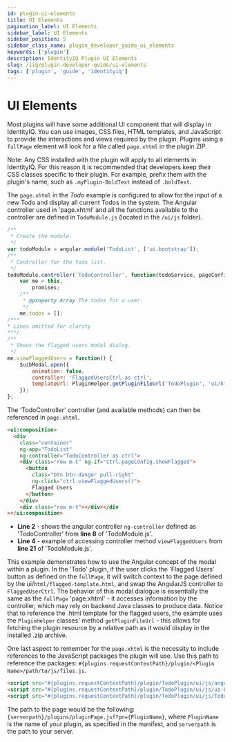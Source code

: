 ```yaml
---
id: plugin-ui-elements
title: UI Elements
pagination_label: UI Elements
sidebar_label: UI Elements
sidebar_position: 5
sidebar_class_name: plugin_developer_guide_ui_elements
keywords: ['plugin']
description: IdentityIQ Plugin UI Elements
slug: /iiq/plugin-developer-guide/ui-elements
tags: ['plugin', 'guide', 'identityiq']
---
```


# UI Elements

Most plugins will have some additional UI component that will display in IdentityIQ. You can use images, CSS files, HTML templates, and JavaScript to provide the interactions and views required by the plugin. Plugins using a `fullPage` element will look for a file called `page.xhtml` in the plugin ZIP.

Note: Any CSS installed with the plugin will apply to all elements in IdentityIQ. For this reason it is recommended that developers keep their CSS classes specific to their plugin. For example, prefix them with the plugin's name, such as `.myPlugin-BoldText` instead of `.boldText`.

The `page.xhtml` in the _Todo_ example is configured to allow for the input of a new Todo and display all current Todos in the system. The Angular controller used in 'page.xhtml' and all the functions available to the controller are defined in `TodoModule.js` (located in the `/ui/js` folder).

```javascript
/**
 * Create the module.
 */
var todoModule = angular.module('TodoList', ['ui.bootstrap']);
/**
 * Controller for the todo list.
 */
todoModule.controller('TodoController', function(todoService, pageConfigService, $q, $uibModal) {
    var me = this,
        promises;
    /**
     * @property Array The todos for a user.
     */
    me.todos = [];
/***
* Lines omitted for clarity
***/
/**
 * Shows the flagged users modal dialog.
 */
me.viewFlaggedUsers = function() {
    $uibModal.open({
        animation: false,
        controller: 'FlaggedUsersCtrl as ctrl',
        templateUrl: PluginHelper.getPluginFileUrl('TodoPlugin', 'ui/html/flagged-template.html')
    });
};
```

The 'TodoController' controller (and available methods) can then be referenced in `page.xhtml`.

```html
<ui:composition>
  <div
    class="container"
    ng-app="TodoList"
    ng-controller="TodoController as ctrl">
    <div class="row m-t" ng-if="ctrl.pageConfig.showFlagged">
      <button
        class="btn btn-danger pull-right"
        ng-click="ctrl.viewFlaggedUsers()">
        Flagged Users
      </button>
    </div>
    <div class="row m-t"></div></div
></ui:composition>
```

- **Line 2** - shows the angular controller `ng-controller` defined as 'TodoController' from **line 8** of 'TodoModule.js'.
- **Line 4** - example of accessing controller method `viewFlaggedUsers` from **line 21** of 'TodoModule.js'.

This example demonstrates how to use the Angular concept of the modal within a plugin. In the 'Todo' plugin, if the user clicks the 'Flagged Users' button as defined on the `fullPage`, it will switch context to the page defined by the ui/`html/flagged-template.html`, and swap the AngularJS controller to `FlaggedUserCtrl`. The behavior of this modal dialogue is essentially the same as the `fullPage` 'page.xhtml' - it accesses information by the controller, which may rely on backend Java classes to produce data. Notice that to reference the .html template for the flagged users, the example uses the `PluginHelper` classes' method `getPluginFileUrl` - this allows for fetching the plugin resource by a relative path as it would display in the installed .zip archive.

One last aspect to remember for the `page.xhtml` is the necessity to include references to the JavaScript packages the plugin will use. Use this path to reference the packages: `#{plugins.requestContextPath}/plugin/<Plugin Name>/path/to/js/files.js`.

```html
<script src="#{plugins.requestContextPath}/plugin/TodoPlugin/ui/js/angular.min.js"></script>
<script src="#{plugins.requestContextPath}/plugin/TodoPlugin/ui/js/ui-bootstrap.min.js"></script>
<script src="#{plugins.requestContextPath}/plugin/TodoPlugin/ui/js/TodoModule.js"></script>
```

The path to the page would be the following: `{serverpath}/plugins/pluginPage.jsf?pn={PluginName}`, where `PluginName` is the name of your plugin, as specified in the manifest, and `serverpath` is the path to your server.
